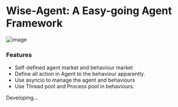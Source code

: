 # Wise-Agent: A Easy-going Agent Framework
![image](https://github.com/Dongbox/wgent/blob/main/logo.png)

### Features

- Self-defined agent market and behaviour market
- Define all action in Agent to the behaviour apparently.
- Use asyncio to manage the agent and behaviours
- Use Thread pool and Process pool in behaviours.


Developing...